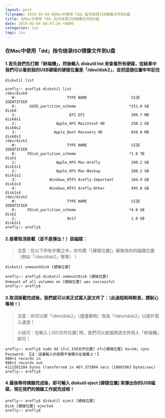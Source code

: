 ```yaml
---
layout: post
filename: 2019-03-04-在Mac中使用「dd」指令烧录ISO镜像文件到U盘
title: 在Mac中使用「dd」指令烧录ISO镜像文件到U盘
date: 2019-03-04 08:47:29 +0800
categories: iso
tags: iso
---
```


### 在Mac中使用「dd」指令烧录ISO镜像文件到U盘

#### 1.首先我們先打開「終端機」，然後輸入 diskutil list 來查看所有硬碟，從結果中我們可以看到我的USB硬碟的硬碟位置是「/dev/disk2」，並把這個位置牢牢記住

`diskutil list`

```shell
arefly:~ arefly$ diskutil list
/dev/disk0
   #:                       TYPE NAME                    SIZE       IDENTIFIER
   0:      GUID_partition_scheme                        *251.0 GB   disk0
   1:                        EFI EFI                     209.7 MB   disk0s1
   2:                  Apple_HFS Macintosh HD            250.1 GB   disk0s2
   3:                 Apple_Boot Recovery HD             650.0 MB   disk0s3
/dev/disk1
   #:                       TYPE NAME                    SIZE       IDENTIFIER
   0:     FDisk_partition_scheme                        *1.0 TB     disk1
   1:                  Apple_HFS Mac-Arefly              200.2 GB   disk1s1
   2:                  Apple_HFS Mac-Backup              200.2 GB   disk1s2
   3:               Windows_NTFS Arefly-Important        104.9 GB   disk1s3
   4:               Windows_NTFS Arefly-Other            495.0 GB   disk1s4
/dev/disk2
   #:                       TYPE NAME                    SIZE       IDENTIFIER
   0:     FDisk_partition_scheme                        *4.0 GB     disk2
   1:                       0x17                         1.0 GB     disk2s1
arefly:~ arefly$
```

#### 2.接著取消掛載（並不是彈出！）該磁碟：

>注意：在以下所有步驟之中，你均需「[硬碟位置]」替換為你的磁碟位置（例如「/dev/disk2」等等）！

`diskutil unmountDisk [硬碟位置]`

```shell
arefly:~ arefly$ diskutil unmountDisk [硬碟位置]
Unmount of all volumes on [硬碟位置] was successful
arefly:~ arefly$
```

#### 3.取消掛載完成後，我們就可以來正式寫入該文件了：（此過程耗時較長，請耐心等待！）

>注意：你可以將「/dev/disk2」（僅僅舉例）改為「/dev/rdisk2」以提升寫入速度！

>小技巧：在輸入 [.ISO文件位置] 時，我們可以直接將該文件拖入「終端機」即可！

```shell
arefly:~ arefly$ sudo dd if=[.ISO文件位置] of=[硬碟位置] bs=1m; sync
Password: 【注：這裏輸入的密碼不會顯示在螢幕上！】
980+1 records in
980+1 records out
4111581184 bytes transferred in 407.371084 secs (10092963 bytes/sec)
arefly:~ arefly$
```

#### 4.最後等待燒錄完成後，即可輸入 diskutil eject [硬碟位置] 來彈出你的USB磁碟，現在我們的燒錄工作就完成啦！

```shell
arefly:~ arefly$ diskutil eject [硬碟位置]
Disk [硬碟位置] ejected
arefly:~ arefly$
```
